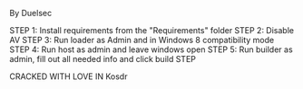 By Duelsec

STEP 1: Install requirements from the "Requirements" folder STEP 2: Disable AV STEP 3: Run loader as Admin and in Windows 8 compatibility mode STEP 4: Run host as admin and leave windows open STEP 5: Run builder as admin, fill out all needed info and click build STEP 

CRACKED WITH LOVE IN Kosdr
